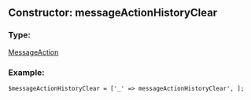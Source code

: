 ## Constructor: messageActionHistoryClear  

### Type: 

[MessageAction](../types/MessageAction.md)
### Example:

```
$messageActionHistoryClear = ['_' => messageActionHistoryClear', ];
```